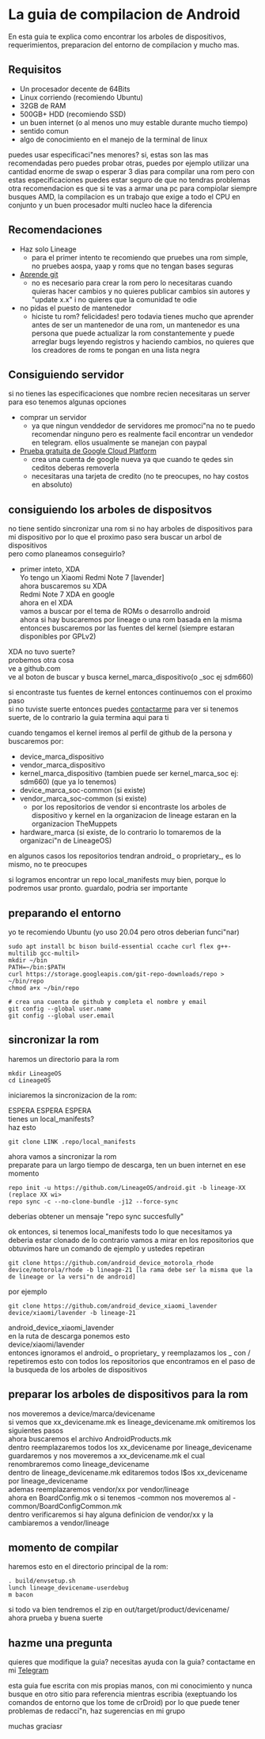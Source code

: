 # La guia de compilacion de Android

En esta guia te explica como encontrar los arboles de dispositivos, requerimientos, preparacion del entorno de compilacion y mucho mas.    

## Requisitos

 - Un procesador decente de 64Bits    
 - Linux corriendo (recomiendo Ubuntu)     
 - 32GB de RAM     
 - 500GB+ HDD (recomiendo SSD)     
 - un buen internet (o al menos uno muy estable durante mucho tiempo)     
 - sentido comun     
 - algo de conocimiento en el manejo de la terminal de linux     

puedes usar especificaci"nes menores? si, estas son las mas recomendadas pero puedes probar otras, puedes por ejemplo utilizar una cantidad enorme de swap o esperar 3 dias para compilar una rom pero con estas especificaciones puedes estar seguro de que no tendras problemas     
otra recomendacion es que si te vas a armar una pc para compiolar siempre busques AMD, la compilacion es un trabajo que exige a todo el CPU en conjunto y un buen procesador multi nucleo hace la diferencia    

## Recomendaciones

 - Haz solo Lineage     
   - para el primer intento te recomiendo que pruebes una rom simple, no pruebes aospa, yaap y roms que no tengan bases seguras     
 - [Aprende git](git.md)     
   - no es necesario para crear la rom pero lo necesitaras cuando quieras hacer cambios y no quieres publicar cambios sin autores y "update x.x" i no quieres que la comunidad te odie     
 - no pidas el puesto de mantenedor     
   - hiciste tu rom? felicidades! pero todavia tienes mucho que aprender antes de ser un mantenedor de una rom, un mantenedor es una persona que puede actualizar la rom constantemente y puede arreglar bugs leyendo registros y haciendo cambios, no quieres que los creadores de roms te pongan en una lista negra     

## Consiguiendo servidor     
si no tienes las especificaciones que nombre recien necesitaras un server    
para eso tenemos algunas opciones      

 - comprar un servidor     
   - ya que ningun venddedor de servidores me promoci"na no te puedo recomendar ninguno pero es realmente facil encontrar un vendedor en telegram. ellos usualmente se manejan con paypal     
 - [Prueba gratuita de Google Cloud Platform](https://cloud.google.com/)     
   - crea una cuenta de google nueva ya que cuando te qedes sin ceditos deberas removerla     
   - necesitaras una tarjeta de credito (no te preocupes, no hay costos en absoluto)     

## consiguiendo los arboles de dispositvos

no tiene sentido sincronizar una rom si no hay arboles de dispositivos para mi dispositivo por lo que el proximo paso sera buscar un arbol de dispositivos    
pero como planeamos conseguirlo?    

 - primer inteto, XDA     
   Yo tengo un Xiaomi Redmi Note 7 [lavender]     
   ahora buscaremos su XDA     
   Redmi Note 7 XDA en google      
   ahora en el XDA     
   vamos a buscar por el tema de ROMs o desarrollo android     
   ahora si hay buscaremos por lineage o una rom basada en la misma     
   entonces buscaremos por las fuentes del kernel (siempre estaran disponibles por GPLv2)     

XDA no tuvo suerte?    
probemos otra cosa     
ve a github.com     
ve al boton de buscar y busca kernel_marca_dispositivo(o _soc ej sdm660)    

si encontraste tus fuentes de kernel entonces continuemos con el proximo paso     
si no tuviste suerte entonces puedes [contactarme](https://t.me/FPSensor) para ver si tenemos suerte, de lo contrario la guia termina aqui para ti     

cuando tengamos el kernel iremos al perfil de github de la persona y buscaremos por:     

 - device_marca_dispositivo     
 - vendor_marca_dispositivo    
 - kernel_marca_dispositivo (tambien puede ser kernel_marca_soc ej: sdm660) (que ya lo tenemos)     
 - device_marca_soc-common (si existe)     
 - vendor_marca_soc-common (si existe)     
   - por los repositorios de vendor si encontraste los arboles de dispositivo y kernel en la organizacion de lineage estaran en la organizacion TheMuppets     
 - hardware_marca (si existe, de lo contrario lo tomaremos de la organizaci"n de LineageOS)     

en algunos casos los repositorios tendran android_ o proprietary_, es lo mismo, no te preocupes     

si logramos encontrar un repo local_manifests muy bien, porque lo podremos usar pronto. guardalo, podria ser importante     

## preparando el entorno
yo te recomiendo Ubuntu (yo uso 20.04 pero otros deberian funci"nar)    

```
sudo apt install bc bison build-essential ccache curl flex g++-multilib gcc-multil>
mkdir ~/bin
PATH=~/bin:$PATH
curl https://storage.googleapis.com/git-repo-downloads/repo > ~/bin/repo
chmod a+x ~/bin/repo

# crea una cuenta de github y completa el nombre y email
git config --global user.name 
git config --global user.email 
```

## sincronizar la rom

haremos un directorio para la rom    

```
mkdir LineageOS
cd LineageOS
```

iniciaremos la sincronizacion de la rom:    

ESPERA ESPERA ESPERA    
tienes un local_manifests?    
haz esto    

```
git clone LINK .repo/local_manifests
```

ahora vamos a sincronizar la rom     
preparate para un largo tiempo de descarga, ten un buen internet en ese momento     

```
repo init -u https://github.com/LineageOS/android.git -b lineage-XX (replace XX wi>
repo sync -c --no-clone-bundle -j12 --force-sync
```

deberias obtener un mensaje "repo sync succesfully"     

ok entonces, si tenemos local_manifests todo lo que necesitamos ya deberia estar clonado
de lo contrario vamos a mirar en los repositorios que obtuvimos
hare un comando de ejemplo y ustedes repetiran

```
git clone https://github.com/android_device_motorola_rhode device/motorola/rhode -b lineage-21 [la rama debe ser la misma que la de lineage or la versi"n de android]
```

por ejemplo

```
git clone https://github.com/android_device_xiaomi_lavender device/xiaomi/lavender -b lineage-21
```

android_device_xiaomi_lavender     
en la ruta de descarga ponemos esto    
device/xiaomi/lavender     
entonces ignoramos el android_ o proprietary_ y reemplazamos los _ con /      
repetiremos esto con todos los repositorios que encontramos en el paso de la busqueda de los arboles de dispositivos     

## preparar los arboles de dispositivos para la rom

nos moveremos a device/marca/devicename    
si vemos que xx_devicename.mk es lineage_devicename.mk omitiremos los siguientes pasos     
ahora buscaremos el archivo AndroidProducts.mk     
dentro reemplazaremos todos los xx_devicename por lineage_devicename    
guardaremos y nos moveremos a xx_devicename.mk el cual renombraremos como lineage_devicename     
dentro de lineage_devicename.mk editaremos todos l$os xx_devicename por lineage_devicename     
ademas reemplazaremos vendor/xx por vendor/lineage      
ahora en BoardConfig.mk o si tenemos -common nos moveremos al -common/BoardConfigCommon.mk     
dentro verificaremos si hay alguna definicion de vendor/xx y la cambiaremos a vendor/lineage    

## momento de compilar
haremos esto en el directorio principal de la rom:    

```
. build/envsetup.sh
lunch lineage_devicename-userdebug
m bacon
```

si todo va bien tendremos el zip en out/target/product/devicename/    
ahora prueba y buena suerte    

## hazme una pregunta
quieres que modifique la guia? necesitas ayuda con la guia? contactame en mi [Telegram](https://t.me/FPSensorSupport)    

esta guia fue escrita con mis propias manos, con mi conocimiento y nunca busque en otro sitio para referencia mientras escribia (exeptuando los comandos de entorno que los tome de crDroid) por lo que puede tener problemas de redacci"n, haz sugerencias en mi grupo    

muchas graciasr    

